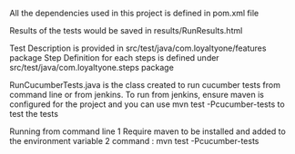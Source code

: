 All the dependencies used in this project is defined in pom.xml file

Results of the tests would be saved in results/RunResults.html

Test Description is provided in src/test/java/com.loyaltyone/features package
Step Definition for each steps is defined under src/test/java/com.loyaltyone.steps package

RunCucumberTests.java is the class created to run cucumber tests from command line or from jenkins. 
To run from jenkins, ensure maven is configured for the project and you can use mvn test -Pcucumber-tests  to test the tests

Running from command line
  1 Require maven to be installed and added to the environment variable
  2 command :  mvn test -Pcucumber-tests 